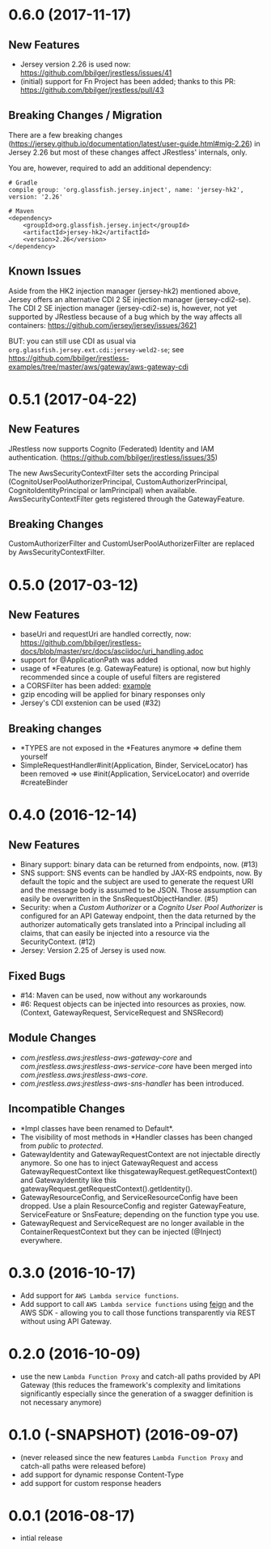 # 0.6.0 (2017-11-17)

## New Features

- Jersey version 2.26 is used now: https://github.com/bbilger/jrestless/issues/41
- (initial) support for Fn Project has been added; thanks to this PR: https://github.com/bbilger/jrestless/pull/43

## Breaking Changes / Migration

There are a few breaking changes (https://jersey.github.io/documentation/latest/user-guide.html#mig-2.26) in Jersey 2.26 but most of these changes affect JRestless' internals, only.

You are, however, required to add an additional dependency:

``` 
# Gradle
compile group: 'org.glassfish.jersey.inject', name: 'jersey-hk2', version: '2.26'

# Maven
<dependency>
    <groupId>org.glassfish.jersey.inject</groupId>
    <artifactId>jersey-hk2</artifactId>
    <version>2.26</version>
</dependency>

```

## Known Issues

Aside from the HK2 injection manager (jersey-hk2) mentioned above, Jersey offers an alternative CDI 2 SE injection manager (jersey-cdi2-se).
The CDI 2 SE injection manager (jersey-cdi2-se) is, however, not yet supported by JRestless because of a bug which by the way affects all containers: https://github.com/jersey/jersey/issues/3621

BUT: you can still use CDI as usual via `org.glassfish.jersey.ext.cdi:jersey-weld2-se`; see https://github.com/bbilger/jrestless-examples/tree/master/aws/gateway/aws-gateway-cdi


# 0.5.1 (2017-04-22)

## New Features

JRestless now supports Cognito (Federated) Identity and IAM authentication. (https://github.com/bbilger/jrestless/issues/35)

The new AwsSecurityContextFilter sets the according Principal (CognitoUserPoolAuthorizerPrincipal, CustomAuthorizerPrincipal, CognitoIdentityPrincipal or IamPrincipal) when available. AwsSecurityContextFilter gets registered through the GatewayFeature.

## Breaking Changes

CustomAuthorizerFilter and CustomUserPoolAuthorizerFilter are replaced by AwsSecurityContextFilter.

# 0.5.0 (2017-03-12)

## New Features

- baseUri and requestUri are handled correctly, now: https://github.com/bbilger/jrestless-docs/blob/master/src/docs/asciidoc/uri_handling.adoc
- support for @ApplicationPath was added
- usage of *Features (e.g. GatewayFeature) is optional, now but highly recommended since a couple of useful filters are registered
- a CORSFilter has been added: [example](https://github.com/bbilger/jrestless-examples/tree/master/aws/gateway/aws-gateway-cors-frontend)
- gzip encoding will be applied for binary responses only
- Jersey's CDI exstenion can be used (#32)

## Breaking changes

- *TYPES are not exposed in the *Features anymore => define them yourself
- SimpleRequestHandler#init(Application, Binder, ServiceLocator) has been removed => use #init(Application, ServiceLocator) and override #createBinder

# 0.4.0 (2016-12-14)

## New Features
- Binary support: binary data can be returned from endpoints, now. (#13)
- SNS support: SNS events can be handled by JAX-RS endpoints, now. By default the topic and the subject are used to generate the request URI and the message body is assumed to be JSON. Those assumption can easily be overwritten in the SnsRequestObjectHandler. (#5)
- Security: when a _Custom Authorizer_ or a _Cognito User Pool Authorizer_ is configured for an API Gateway endpoint, then the data returned by the authorizer automatically gets translated into a Principal including all claims, that can easily be injected into a resource via the SecurityContext. (#12)
- Jersey: Version 2.25 of Jersey is used now.

## Fixed Bugs
- #14: Maven can be used, now without any workarounds
- #6: Request objects can be injected into resources as proxies, now. (Context, GatewayRequest, ServiceRequest and SNSRecord)

## Module Changes
- _com.jrestless.aws:jrestless-aws-gateway-core_ and _com.jrestless.aws:jrestless-aws-service-core_ have been merged into _com.jrestless.aws:jrestless-aws-core_.
- _com.jrestless.aws:jrestless-aws-sns-handler_ has been introduced.

## Incompatible Changes
- \*Impl classes have been renamed to Default\*.
- The visibility of most methods in *Handler classes has been changed from _public_ to _protected_.
- GatewayIdentity and GatewayRequestContext are not injectable directly anymore. So one has to inject GatewayRequest and access GatewayRequestContext like thisgatewayRequest.getRequestContext() and GatewayIdentity like this gatewayRequest.getRequestContext().getIdentity().
- GatewayResourceConfig, and ServiceResourceConfig have been dropped. Use a plain ResourceConfig and register GatewayFeature, ServiceFeature or SnsFeature; depending on the function type you use.
- GatewayRequest and ServiceRequest are no longer available in the ContainerRequestContext but they can be injected (@Inject) everywhere.

# 0.3.0 (2016-10-17)

  - Add support for `AWS Lambda service functions`.
  - Add support to call `AWS Lambda service functions` using [feign](https://github.com/OpenFeign/feign) and the AWS SDK - allowing you to call those functions transparently via REST without using API Gateway.

# 0.2.0 (2016-10-09)

  - use the new `Lambda Function Proxy` and catch-all paths provided by API Gateway (this reduces the framework's complexity and limitations significantly especially since the generation of a swagger definition is not necessary anymore)
  
# 0.1.0 (-SNAPSHOT) (2016-09-07)

  - (never released since the new features `Lambda Function Proxy` and catch-all paths were released before)
  - add support for dynamic response Content-Type
  - add support for custom response headers
  
# 0.0.1 (2016-08-17)

  - intial release
